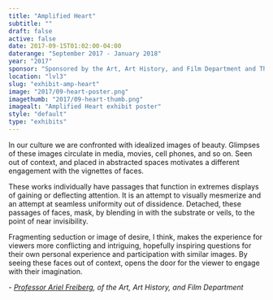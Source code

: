 ```yaml
---
title: "Amplified Heart"
subtitle: ""
draft: false
active: false
date: 2017-09-15T01:02:00-04:00
daterange: "September 2017 - January 2018"
year: "2017"
sponsor: "Sponsored by the Art, Art History, and Film Department and The Boston College Libraries"
location: "lvl3"
slug: "exhibit-amp-heart"
image: "2017/09-heart-poster.png"
imagethumb: "2017/09-heart-thumb.png"
imagealt: "Amplified Heart exhibit poster"
style: "default"
type: "exhibits"
---
```


In our culture we are confronted with idealized images of beauty. Glimpses of these images circulate in media, movies, cell phones, and so on. Seen out of context, and placed in abstracted spaces motivates a different engagement with the vignettes of faces. 

These works individually have passages that function in extremes displays of gaining or deflecting attention. It is an attempt to visually mesmerize and an attempt at seamless uniformity out of dissidence.  Detached, these passages of faces, mask, by blending in with the substrate or veils, to the point of near invisibility. 

Fragmenting seduction or image of desire, I think, makes the experience for  viewers more conflicting and intriguing, hopefully inspiring questions for their own personal experience and participation with similar images.  By seeing these faces out of context, opens the door for the viewer to engage with their imagination.


<em>- <a href="https://arielbassonfreiberg.com/" target="_blank" rel="noopener">Professor Ariel Freiberg</a>, of the Art, Art History, and Film Department</em>
